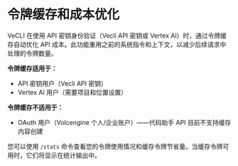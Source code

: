 # 令牌缓存和成本优化

VeCLI 在使用 API 密钥身份验证（Vecli API 密钥或 Vertex AI）时，通过令牌缓存自动优化 API 成本。此功能重用之前的系统指令和上下文，以减少后续请求中处理的令牌数量。

**令牌缓存适用于：**

- API 密钥用户（Vecli API 密钥）
- Vertex AI 用户（需要项目和位置设置）

**令牌缓存不适用于：**

- OAuth 用户（Volcengine 个人/企业账户）——代码助手 API 目前不支持缓存内容创建

您可以使用 `/stats` 命令查看您的令牌使用情况和缓存令牌节省量。当缓存令牌可用时，它们将显示在统计输出中。